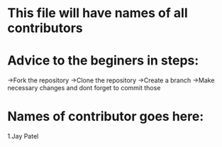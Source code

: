 # This file will have names of all contributors

# Advice to the beginers in steps:
   ->Fork the repository
   ->Clone the repository
   ->Create a branch
   ->Make necessary changes and dont forget to commit those

# Names of contributor goes here:
1.Jay Patel